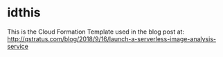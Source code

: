 # idthis

This is the Cloud Formation Template used in the blog post at: http://qstratus.com/blog/2018/9/16/launch-a-serverless-image-analysis-service

